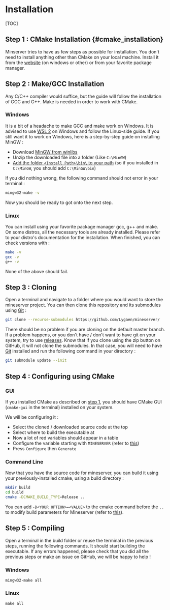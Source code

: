 # Installation
[TOC]

## Step 1 : CMake Installation {#cmake_installation}
Minserver tries to have as few steps as possible for installation.
You don't need to install anything other than CMake on your local machine. Install it from the [website](https://cmake.org/) (on windows or other) or from your favorite package manager.

## Step 2 : Make/GCC Installation
Any C/C++ compiler would suffice, but the guide will follow the installation of GCC and G++.
Make is needed in order to work with CMake.

### Windows
It is a bit of a headache to make GCC and make work on Windows. It is advised to use [WSL 2](https://learn.microsoft.com/fr-fr/windows/wsl/install) on Windows and follow the Linux-side guide. If you still want it
to work on Windows, here is a step-by-step guide on installing MinGW :
 - Download [MinGW from winlibs](https://winlibs.com/)
 - Unzip the downloaded file into a folder (Like `C:\MinGW`)
 - [Add the folder `<Install Path>\bin\` to your path](https://linuxhint.com/add-directory-to-path-environment-variables-windows/) (so if you installed in `C:\MinGW`, you should add `C:\MinGW\bin`)

If you did nothing wrong, the following command should not error in your terminal :
```cmd
mingw32-make -v
```

Now you should be ready to got onto the next step.

### Linux
You can install using your favorite package manager gcc, g++ and make.
On some distros, all the necessary tools are already installed. Please refer to your distro's documentation for the installation. When finished, you can check versions with :
```sh
make -v
gcc -v
g++ -v
```
None of the above should fail.

## Step 3 : Cloning
Open a terminal and navigate to a folder where you would want to store the mineserver project.
You can then clone this repository and its submodules using [Git](https://git-scm.com/downloads) :
```sh
git clone --recurse-submodules https://github.com/Lygaen/mineserver/
```
There should be no problem if you are cloning on the default master branch. If a problem happens, or you don't have / don't want to have git on your system, try to use [releases](https://github.com/Lygaen/mineserver/releases).
Know that if you clone using the zip button on GitHub, it will not clone the submodules. In that case, you will need to have [Git](https://git-scm.com/downloads) installed and run the following command in your directory :
```sh
git submodule update --init
```

## Step 4 : Configuring using CMake
### GUI
If you installed CMake as described on [step 1](#cmake_installation), you should have CMake GUI (`cmake-gui` in the terminal) installed on your system.

We will be configuring it :
 - Select the cloned / downloaded source code at the top
 - Select where to build the executable at
 - Now a lot of red variables should appear in a table
 - Configure the variable starting with `MINESERVER` (refer to [this](#cmake_definitions))
 - Press `Configure` then `Generate`

### Command Line
Now that you have the source code for mineserver, you can build it using your previously-installed cmake, using a build directory :
```sh
mkdir build
cd build
cmake -DCMAKE_BUILD_TYPE=Release ..
```
You can add `-D<YOUR OPTION>=<VALUE>` to the cmake command before the `..` to modify build parameters for Mineserver (refer to [this](#cmake_definitions)).

## Step 5 : Compiling
Open a terminal in the build folder or reuse the terminal in the previous steps, running the following commands. It should start building the executable. If any errors happened, please check that you did all the previous steps or make an issue on GitHub, we will be happy to help !
### Windows
```
mingw32-make all
```
### Linux
```
make all
```
